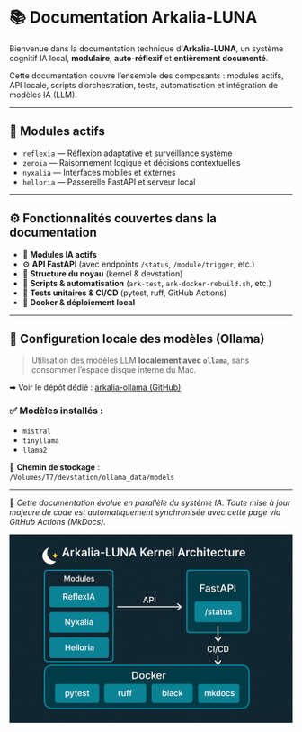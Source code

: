 # 📚 Documentation Arkalia-LUNA

Bienvenue dans la documentation technique d’**Arkalia-LUNA**, un système cognitif IA local, **modulaire**, **auto-réflexif** et **entièrement documenté**.

Cette documentation couvre l’ensemble des composants : modules actifs, API locale, scripts d’orchestration, tests, automatisation et intégration de modèles IA (LLM).

---

## 🧠 Modules actifs

- `reflexia` — Réflexion adaptative et surveillance système  
- `zeroia` — Raisonnement logique et décisions contextuelles  
- `nyxalia` — Interfaces mobiles et externes  
- `helloria` — Passerelle FastAPI et serveur local  

---

## ⚙️ Fonctionnalités couvertes dans la documentation

- 🧠 **Modules IA actifs**
- ⚙️ **API FastAPI** (avec endpoints `/status`, `/module/trigger`, etc.)
- 🧬 **Structure du noyau** (kernel & devstation)
- 🔁 **Scripts & automatisation** (`ark-test`, `ark-docker-rebuild.sh`, etc.)
- 🧪 **Tests unitaires & CI/CD** (pytest, ruff, GitHub Actions)
- 🐳 **Docker & déploiement local**

---

## 🔁 Configuration locale des modèles (Ollama)

> Utilisation des modèles LLM **localement avec `ollama`**, sans consommer l’espace disque interne du Mac.

➡ Voir le dépôt dédié : [arkalia-ollama (GitHub)](https://github.com/athalia-siwek/arkalia-ollama)

### ✅ Modèles installés :
- `mistral`
- `tinyllama`
- `llama2`

📁 **Chemin de stockage** :  
`/Volumes/T7/devstation/ollama_data/models`

---

🧭 *Cette documentation évolue en parallèle du système IA. Toute mise à jour majeure de code est automatiquement synchronisée avec cette page via GitHub Actions (MkDocs).*  

![Architecture du noyau Arkalia](img/diagram_kernel.png)  
